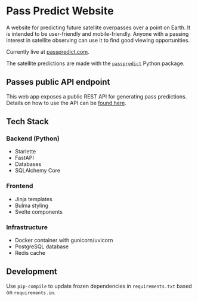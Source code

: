 # Pass Predict Website

A website for predicting future satellite overpasses over a point on Earth.
It is intended to be user-friendly and mobile-friendly.
Anyone with a passing interest in satellite observing can use it to find good
viewing opportunities.

Currently live at [passpredict.com](https://passpredict.com).

The satellite predictions are made with the [`passpredict`](https://pypi.org/project/passpredict/) Python package.

## Passes public API endpoint

This web app exposes a public REST API for generating pass predictions.
Details on how to use the API can be [found here](app/api/v1/README.md).


## Tech Stack

### Backend (Python)
* Starlette
* FastAPI
* Databases
* SQLAlchemy Core

### Frontend
* Jinja templates
* Bulma styling
* Svelte components

### Infrastructure
* Docker container with gunicorn/uvicorn
* PostgreSQL database
* Redis cache


## Development

Use `pip-compile` to update frozen dependencies in `requirements.txt` based on `requirements.in`.

